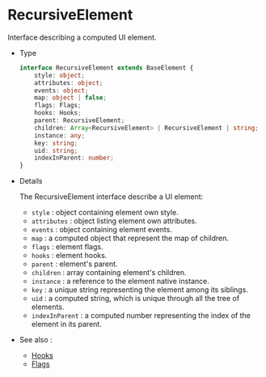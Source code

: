 # RecursiveElement

Interface describing a computed UI element.

-   Type

    ```ts
    interface RecursiveElement extends BaseElement {
        style: object;
        attributes: object;
        events: object;
        map: object | false;
        flags: Flags;
        hooks: Hooks;
        parent: RecursiveElement;
        children: Array<RecursiveElement> | RecursiveElement | string;
        instance: any;
        key: string;
        uid: string;
        indexInParent: number;
    }
    ```

-   Details

    The RecursiveElement interface describe a UI element:

    -   `style` : object containing element own style.
    -   `attributes` : object listing element own attributes.
    -   `events` : object containing element events.
    -   `map` : a computed object that represent the map of children.
    -   `flags` : element flags.
    -   `hooks` : element hooks.
    -   `parent` : element's parent.
    -   `children` : array containing element's children.
    -   `instance` : a reference to the element native instance.
    -   `key` : a unique string representing the element among its siblings.
    -   `uid` : a computed string, which is unique through all the tree of elements.
    -   `indexInParent` : a computed number representing the index of the element in its parent.

-   See also :

    -   [Hooks](/recursive-docs/core/Hooks)
    -   [Flags](/recursive-docs/core/Flags)
